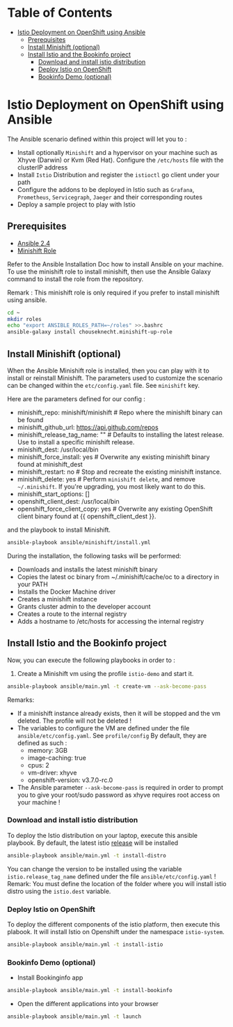 Table of Contents
=================

   * [Istio Deployment on OpenShift using Ansible](#istio-deployment-on-openshift-using-ansible)
      * [Prerequisites](#prerequisites)
      * [Install Minishift (optional)](#install-minishift-optional)
      * [Install Istio and the Bookinfo project](#install-istio-and-the-bookinfo-project)
         * [Download and install istio distribution](#download-and-install-istio-distribution)
         * [Deploy Istio on OpenShift](#deploy-istio-on-openshift)
         * [Bookinfo Demo (optional)](#bookinfo-demo-optional)

# Istio Deployment on OpenShift using Ansible

The Ansible scenario defined within this project will let you to : 

- Install optionally `Minishift` and a hypervisor on your machine such as Xhyve (Darwin) or Kvm (Red Hat). Configure the `/etc/hosts` file with the clusterIP address 
- Install `Istio` Distribution and register the `istioctl` go client under your path
- Configure the addons to be deployed in Istio such as `Grafana`, `Prometheus`, `Servicegraph`, `Jaeger` and their corresponding routes
- Deploy a sample project to play with Istio

## Prerequisites

- [Ansible 2.4](ttp://docs.ansible.com/ansible/latest/intro_installation.html)
- [Minishift Role](https://docs.ansible.com/ansible-container/openshift/minishift.html)

Refer to the Ansible Installation Doc how to install Ansible on your machine.
To use the minishift role to install minishift, then use the
Ansible Galaxy command to install the role from the repository. 

Remark : This minishift role is only required if you prefer to install minishift using ansible.

```bash
cd ~
mkdir roles
echo "export ANSIBLE_ROLES_PATH=~/roles" >>.bashrc
ansible-galaxy install chouseknecht.minishift-up-role
```

## Install Minishift (optional)

When the Ansible Minishift role is installed, then you can play with it to install or reinstall Minishift.
The parameters used to customize the scenario can be changed within the `etc/config.yaml` file. See `minishift` key.

Here are the parameters defined for our config :

- minishift_repo: minishift/minishift # Repo where the minishift binary can be found
- minishift_github_url: https://api.github.com/repos
- minishift_release_tag_name: "" # Defaults to installing the latest release. Use to install a specific minishift release.
- minishift_dest: /usr/local/bin
- minishift_force_install: yes # Overwrite any existing minishift binary found at minishift_dest
- minishift_restart: no # Stop and recreate the existing minishift instance.
- minishift_delete: yes # Perform `minishift delete`, and remove `~/.minishift`. If you're upgrading, you most likely want to do this.
- minishift_start_options: []
- openshift_client_dest: /usr/local/bin
- openshift_force_client_copy: yes # Overwrite any existing OpenShift client binary found at {{ openshift_client_dest }}.

and the playbook to install Minishift. 

```bash
ansible-playbook ansible/minishift/install.yml
```

During the installation, the following tasks will be performed:

- Downloads and installs the latest minishift binary
- Copies the latest oc binary from ~/.minishift/cache/oc to a directory in your PATH
- Installs the Docker Machine driver
- Creates a minishift instance
- Grants cluster admin to the developer account
- Creates a route to the internal registry
- Adds a hostname to /etc/hosts for accessing the internal registry

## Install Istio and the Bookinfo project

Now, you can execute the following playbooks in order to :

1. Create a Minishift vm using the profile `istio-demo` and start it.
```bash
ansible-playbook ansible/main.yml -t create-vm --ask-become-pass
```

Remarks:

- If a minishift instance already exists, then it will be stopped and the vm deleted. The profile will not be deleted !
- The variables to configure the VM are defined under the file `ansible/etc/config.yaml`. See `profile/config`
  By default, they are defined as such :
  - memory: 3GB
  - image-caching: true
  - cpus: 2
  - vm-driver: xhyve
  - openshift-version: v3.7.0-rc.0
- The Ansible parameter `--ask-become-pass` is required in order to prompt you to give your root/sudo password
  as xhyve requires root access on your machine ! 

### Download and install istio distribution

To deploy the Istio distribution on your laptop, execute this ansible playbook. By default, the latest istio [release](https://github.com/istio/istio/releases/) will be installed
```bash
ansible-playbook ansible/main.yml -t install-distro
```
You can change the version to be installed using the variable `istio.release_tag_name` defined under the file `ansible/etc/config.yaml`
! Remark: You must define the location of the folder where you will install istio distro using the `istio.dest` variable.

### Deploy Istio on OpenShift 

To deploy the different components of the istio platform, then execute this plabook. It will install Istio on Openshift under the namespace `istio-system`. 
```bash
ansible-playbook ansible/main.yml -t install-istio
```
### Bookinfo Demo (optional)

- Install Bookinginfo app
```bash
ansible-playbook ansible/main.yml -t install-bookinfo
```

- Open the different applications into your browser
```bash
ansible-playbook ansible/main.yml -t launch
```